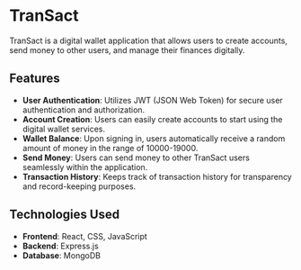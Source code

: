 # TranSact

TranSact is a digital wallet application that allows users to create accounts, send money to other users, and manage their finances digitally.

## Features

- **User Authentication**: Utilizes JWT (JSON Web Token) for secure user authentication and authorization.
- **Account Creation**: Users can easily create accounts to start using the digital wallet services.
- **Wallet Balance**: Upon signing in, users automatically receive a random amount of money in the range of 10000-19000.
- **Send Money**: Users can send money to other TranSact users seamlessly within the application.
- **Transaction History**: Keeps track of transaction history for transparency and record-keeping purposes.

## Technologies Used

- **Frontend**: React, CSS, JavaScript
- **Backend**: Express.js
- **Database**: MongoDB


